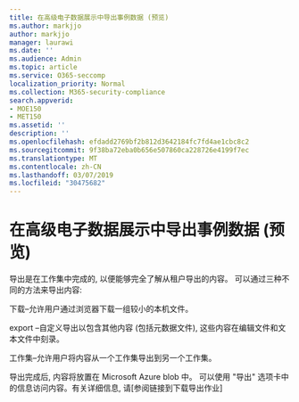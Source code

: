 ```yaml
---
title: 在高级电子数据展示中导出事例数据 (预览)
ms.author: markjjo
author: markjjo
manager: laurawi
ms.date: ''
ms.audience: Admin
ms.topic: article
ms.service: O365-seccomp
localization_priority: Normal
ms.collection: M365-security-compliance
search.appverid:
- MOE150
- MET150
ms.assetid: ''
description: ''
ms.openlocfilehash: efdadd2769bf2b812d3642184fc7fd4ae1cbc8c2
ms.sourcegitcommit: 9f38ba72eba0b656e507860ca228726e4199f7ec
ms.translationtype: MT
ms.contentlocale: zh-CN
ms.lasthandoff: 03/07/2019
ms.locfileid: "30475682"
---
```

# <a name="export-case-data-in-advanced-ediscovery-preview"></a>在高级电子数据展示中导出事例数据 (预览)

导出是在工作集中完成的, 以便能够完全了解从租户导出的内容。 可以通过三种不同的方法来导出内容:

下载–允许用户通过浏览器下载一组较小的本机文件。

export –自定义导出以包含其他内容 (包括元数据文件), 这些内容在编辑文件和文本文件中刻录。

工作集–允许用户将内容从一个工作集导出到另一个工作集。

导出完成后, 内容将放置在 Microsoft Azure blob 中。 可以使用 "导出" 选项卡中的信息访问内容。有关详细信息, 请\[参阅链接到下载导出作业\]